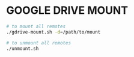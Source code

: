 # GOOGLE DRIVE MOUNT

```bash
# to mount all remotes
./gdrive-mount.sh -d=/path/to/mount

# to unmount all remotes
./unmount.sh
```
